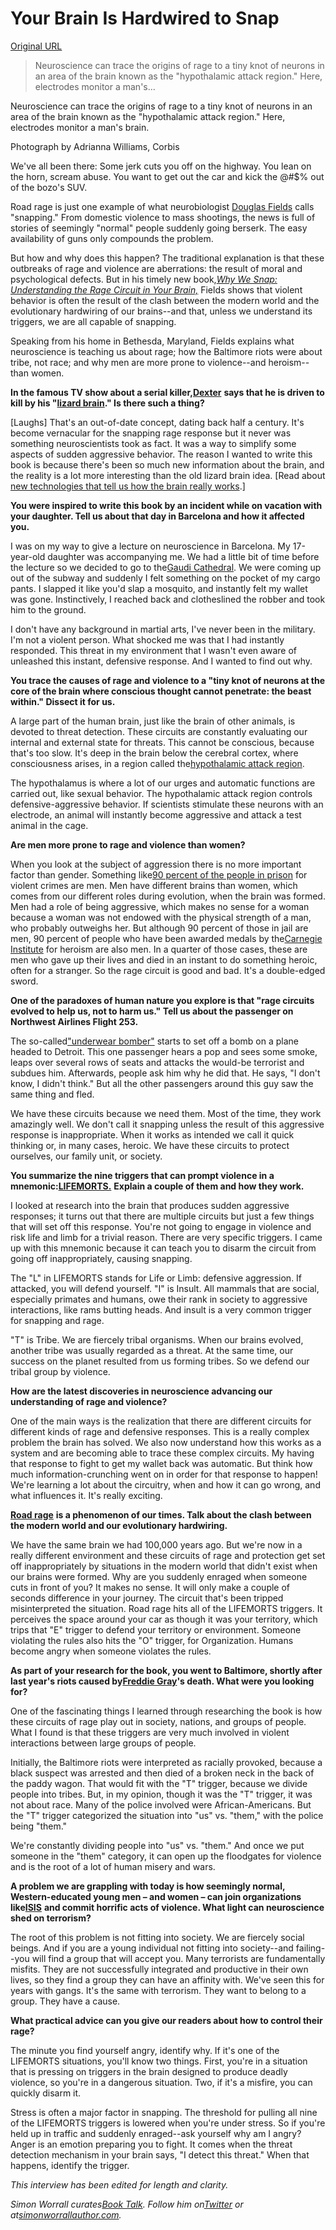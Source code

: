 # Your Brain Is Hardwired to Snap

[Original URL](http://news.nationalgeographic.com/2016/02/160207-brain-violence-rage-snap-science-booktalk/)

> Neuroscience can trace the origins of rage to a tiny knot of neurons in an area of the brain known as the "hypothalamic attack region." Here, electrodes monitor a man's...

Neuroscience can trace the origins of rage to a tiny knot of neurons in an area of the brain known as the "hypothalamic attack region." Here, electrodes monitor a man's brain.

Photograph by Adrianna Williams, Corbis

We've all been there: Some jerk cuts you off on the highway. You lean on the horn, scream abuse. You want to get out the car and kick the @#$% out of the bozo's SUV.

Road rage is just one example of what neurobiologist [Douglas Fields](http://blog.brainfacts.org/author/dfields/#.VrJgsVKhVvg) calls "snapping." From domestic violence to mass shootings, the news is full of stories of seemingly "normal" people suddenly going berserk. The easy availability of guns only compounds the problem.

But how and why does this happen? The traditional explanation is that these outbreaks of rage and violence are aberrations: the result of moral and psychological defects. But in his timely new book,[_Why We Snap: Understanding the Rage Circuit in Your Brain,_](http://www.barnesandnoble.com/w/why-we-snap-r-douglas-fields/1121098515) Fields shows that violent behavior is often the result of the clash between the modern world and the evolutionary hardwiring of our brains--and that, unless we understand its triggers, we are all capable of snapping.

Speaking from his home in Bethesda, Maryland, Fields explains what neuroscience is teaching us about rage; how the Baltimore riots were about tribe, not race; and why men are more prone to violence--and heroism--than women.

**In the famous TV show about a serial killer,**[**Dexter**](http://www.sho.com/sho/dexter/home) **says that he is driven to kill by his "**[**lizard brain**](https://www.psychologytoday.com/blog/where-addiction-meets-your-brain/201404/your-lizard-brain)**." Is there such a thing?**

[Laughs] That's an out-of-date concept, dating back half a century. It's become vernacular for the snapping rage response but it never was something neuroscientists took as fact. It was a way to simplify some aspects of sudden aggressive behavior. The reason I wanted to write this book is because there's been so much new information about the brain, and the reality is a lot more interesting than the old lizard brain idea. [Read about [new technologies that tell us how the brain really works](http://ngm.nationalgeographic.com/2014/02/brain/zimmer-text).]

**You were inspired to write this book by an incident while on vacation with your daughter. Tell us about that day in Barcelona and how it affected you.**

I was on my way to give a lecture on neuroscience in Barcelona. My 17-year-old daughter was accompanying me. We had a little bit of time before the lecture so we decided to go to the[Gaudi Cathedral](http://www.sagradafamilia.org/en/). We were coming up out of the subway and suddenly I felt something on the pocket of my cargo pants. I slapped it like you'd slap a mosquito, and instantly felt my wallet was gone. Instinctively, I reached back and clotheslined the robber and took him to the ground.

I don't have any background in martial arts, I've never been in the military. I'm not a violent person. What shocked me was that I had instantly responded. This threat in my environment that I wasn't even aware of unleashed this instant, defensive response. And I wanted to find out why.

**You trace the causes of rage and violence to a "tiny knot of neurons at the core of the brain where conscious thought cannot penetrate: the beast within." Dissect it for us.**

A large part of the human brain, just like the brain of other animals, is devoted to threat detection. These circuits are constantly evaluating our internal and external state for threats. This cannot be conscious, because that's too slow. It's deep in the brain below the cerebral cortex, where consciousness arises, in a region called the[hypothalamic attack region](http://www.britannica.com/topic/aggressive-behaviour).

The hypothalamus is where a lot of our urges and automatic functions are carried out, like sexual behavior. The hypothalamic attack region controls defensive-aggressive behavior. If scientists stimulate these neurons with an electrode, an animal will instantly become aggressive and attack a test animal in the cage.

**Are men more prone to rage and violence than women?**

When you look at the subject of aggression there is no more important factor than gender. Something like[90 percent of the people in prison](http://www.prisonpolicy.org/graphs/genderinc.html) for violent crimes are men. Men have different brains than women, which comes from our different roles during evolution, when the brain was formed. Men had a role of being aggressive, which makes no sense for a woman because a woman was not endowed with the physical strength of a man, who probably outweighs her. But although 90 percent of those in jail are men, 90 percent of people who have been awarded medals by the[Carnegie Institute](http://www.carnegiehero.org) for heroism are also men. In a quarter of those cases, these are men who gave up their lives and died in an instant to do something heroic, often for a stranger. So the rage circuit is good and bad. It's a double-edged sword.

**One of the paradoxes of human nature you explore is that "rage circuits evolved to help us, not to harm us." Tell us about the passenger on Northwest Airlines Flight 253.**

The so-called["underwear bomber"](http://www.bbc.co.uk/news/world-us-canada-17065130) starts to set off a bomb on a plane headed to Detroit. This one passenger hears a pop and sees some smoke, leaps over several rows of seats and attacks the would-be terrorist and subdues him. Afterwards, people ask him why he did that. He says, "I don't know, I didn't think." But all the other passengers around this guy saw the same thing and fled.

We have these circuits because we need them. Most of the time, they work amazingly well. We don't call it snapping unless the result of this aggressive response is inappropriate. When it works as intended we call it quick thinking or, in many cases, heroic. We have these circuits to protect ourselves, our family unit, or society.

**You summarize the nine triggers that can prompt violence in a mnemonic:**[**LIFEMORTS.**](http://www.techtimes.com/articles/126341/20160121/9-triggers-make-angry-according-science.htm) **Explain a couple of them and how they work.**

I looked at research into the brain that produces sudden aggressive responses; it turns out that there are multiple circuits but just a few things that will set off this response. You're not going to engage in violence and risk life and limb for a trivial reason. There are very specific triggers. I came up with this mnemonic because it can teach you to disarm the circuit from going off inappropriately, causing snapping.

The "L" in LIFEMORTS stands for Life or Limb: defensive aggression. If attacked, you will defend yourself. "I" is Insult. All mammals that are social, especially primates and humans, owe their rank in society to aggressive interactions, like rams butting heads. And insult is a very common trigger for snapping and rage.

"T" is Tribe. We are fiercely tribal organisms. When our brains evolved, another tribe was usually regarded as a threat. At the same time, our success on the planet resulted from us forming tribes. So we defend our tribal group by violence.

**How are the latest discoveries in neuroscience advancing our understanding of rage and violence?**

One of the main ways is the realization that there are different circuits for different kinds of rage and defensive responses. This is a really complex problem the brain has solved. We also now understand how this works as a system and are becoming able to trace these complex circuits. My having that response to fight to get my wallet back was automatic. But think how much information-crunching went on in order for that response to happen! We're learning a lot about the circuitry, when and how it can go wrong, and what influences it. It's really exciting.

[**Road rage**](https://www.reddit.com/r/RoadRage) **is a phenomenon of our times. Talk about the clash between the modern world and our evolutionary hardwiring.**

We have the same brain we had 100,000 years ago. But we're now in a really different environment and these circuits of rage and protection get set off inappropriately by situations in the modern world that didn't exist when our brains were formed. Why are you suddenly enraged when someone cuts in front of you? It makes no sense. It will only make a couple of seconds difference in your journey. The circuit that's been tripped misinterpreted the situation. Road rage hits all of the LIFEMORTS triggers. It perceives the space around your car as though it was your territory, which trips that "E" trigger to defend your territory or environment. Someone violating the rules also hits the "O" trigger, for Organization. Humans become angry when someone violates the rules.

**As part of your research for the book, you went to Baltimore, shortly after last year's riots caused by**[**Freddie Gray**](http://data.baltimoresun.com/news/freddie-gray/)**'s death. What were you looking for?**

One of the fascinating things I learned through researching the book is how these circuits of rage play out in society, nations, and groups of people. What I found is that these triggers are very much involved in violent interactions between large groups of people.

Initially, the Baltimore riots were interpreted as racially provoked, because a black suspect was arrested and then died of a broken neck in the back of the paddy wagon. That would fit with the "T" trigger, because we divide people into tribes. But, in my opinion, though it was the "T" trigger, it was not about race. Many of the police involved were African-Americans. But the "T" trigger categorized the situation into "us" vs. "them," with the police being "them."

We're constantly dividing people into "us" vs. "them." And once we put someone in the "them" category, it can open up the floodgates for violence and is the root of a lot of human misery and wars.

**A problem we are grappling with today is how seemingly normal, Western-educated young men – and women – can join organizations like**[**ISIS**](http://www.dailymail.co.uk/news/article-3331846/Teenage-Islamist-poster-girl-fled-Austria-join-ISIS-beaten-death-terror-group-trying-escape-Syria.html) **and commit horrific acts of violence. What light can neuroscience shed on terrorism?**

The root of this problem is not fitting into society. We are fiercely social beings. And if you are a young individual not fitting into society--and failing--you will find a group that will accept you. Many terrorists are fundamentally misfits. They are not successfully integrated and productive in their own lives, so they find a group they can have an affinity with. We've seen this for years with gangs. It's the same with terrorism. They want to belong to a group. They have a cause.

**What practical advice can you give our readers about how to control their rage?**

The minute you find yourself angry, identify why. If it's one of the LIFEMORTS situations, you'll know two things. First, you're in a situation that is pressing on triggers in the brain designed to produce deadly violence, so you're in a dangerous situation. Two, if it's a misfire, you can quickly disarm it.

Stress is often a major factor in snapping. The threshold for pulling all nine of the LIFEMORTS triggers is lowered when you're under stress. So if you're held up in traffic and suddenly enraged--ask yourself why am I angry? Anger is an emotion preparing you to fight. It comes when the threat detection mechanism in your brain says, "I detect this threat." When that happens, identify the trigger.

_This interview has been edited for length and clarity._

_Simon Worrall curates_[_Book Talk_](http://news.nationalgeographic.com/book-talk)_. Follow him on_[_Twitter_](https://twitter.com/simonworrall) _or at_[_simonworrallauthor.com_](http://simonworrallauthor.com)_._
